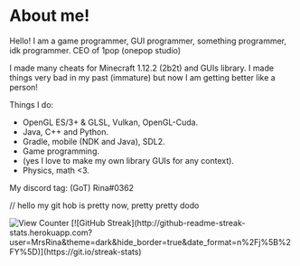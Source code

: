 # About me!
Hello! I am a game programmer, GUI programmer, something programmer, idk programmer.
CEO of 1pop (onepop studio)

I made many cheats for Minecraft 1.12.2 (2b2t) and GUIs library.
I made things very bad in my past (immature) but now I am getting better like a person!

Things I do:
- OpenGL ES/3+ & GLSL, Vulkan, OpenGL-Cuda.
- Java, C++ and Python.
- Gradle, mobile (NDK and Java), SDL2.
- Game programming.
- (yes I love to make my own library GUIs for any context).
- Physics, math <3.

My discord tag: (GoT) Rina#0362

// hello my git hob is pretty now, pretty pretty dodo

<img src="https://komarev.com/ghpvc/?username=SirRina&style=flat-square" alt="View Counter"/>
[![GitHub Streak](http://github-readme-streak-stats.herokuapp.com?user=MrsRina&theme=dark&hide_border=true&date_format=n%2Fj%5B%2FY%5D)](https://git.io/streak-stats)

